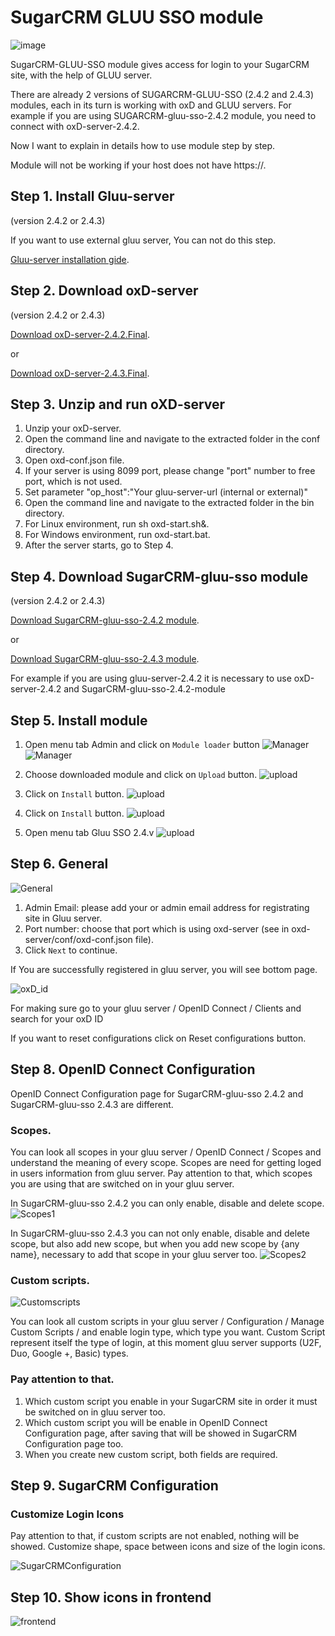 SugarCRM GLUU SSO module 
=========================
![image](https://raw.githubusercontent.com/GluuFederation/gluu-sso-SugarCRM-module/master/plugin.jpg)

SugarCRM-GLUU-SSO module gives access for login to your SugarCRM site, with the help of GLUU server.

There are already 2 versions of SUGARCRM-GLUU-SSO (2.4.2 and 2.4.3) modules, each in its turn is working with oxD and GLUU servers.
For example if you are using SUGARCRM-gluu-sso-2.4.2 module, you need to connect with oxD-server-2.4.2.

Now I want to explain in details how to use module step by step. 

Module will not be working if your host does not have https://. 

## Step 1. Install Gluu-server 

(version 2.4.2 or 2.4.3)

If you want to use external gluu server, You can not do this step.   

[Gluu-server installation gide](https://www.gluu.org/docs/deployment/).

## Step 2. Download oxD-server 

(version 2.4.2 or 2.4.3)

[Download oxD-server-2.4.2.Final](https://ox.gluu.org/maven/org/xdi/oxd-server/2.4.2.Final/oxd-server-2.4.2.Final-distribution.zip).

or

[Download oxD-server-2.4.3.Final](https://ox.gluu.org/maven/org/xdi/oxd-server/2.4.3.Final/oxd-server-2.4.3.Final-distribution.zip).

## Step 3. Unzip and run oXD-server
 
1. Unzip your oxD-server. 
2. Open the command line and navigate to the extracted folder in the conf directory.
3. Open oxd-conf.json file.  
4. If your server is using 8099 port, please change "port" number to free port, which is not used.
5. Set parameter "op_host":"Your gluu-server-url (internal or external)"
6. Open the command line and navigate to the extracted folder in the bin directory.
7. For Linux environment, run sh oxd-start.sh&. 
8. For Windows environment, run oxd-start.bat.
9. After the server starts, go to Step 4.

## Step 4. Download SugarCRM-gluu-sso module
 
(version 2.4.2 or 2.4.3)

[Download SugarCRM-gluu-sso-2.4.2 module](https://raw.githubusercontent.com/GluuFederation/gluu-sso-SugarCRM-module/master/SugarCRM_gluu_sso_2.4.2/SuiteCRM_gluu_sso_2.4.2.zip).

or

[Download SugarCRM-gluu-sso-2.4.3 module](https://raw.githubusercontent.com/GluuFederation/gluu-sso-SugarCRM-module/master/SugarCRM_gluu_sso_2.4.3/SuiteCRM_gluu_sso_2.4.3.zip).

For example if you are using gluu-server-2.4.2 it is necessary to use oxD-server-2.4.2 and SugarCRM-gluu-sso-2.4.2-module

## Step 5. Install module
 
1. Open menu tab Admin and click on ```Module loader``` button
![Manager](https://raw.githubusercontent.com/GluuFederation/gluu-sso-SugarCRM-module/master/docu/1.png) 
![Manager](https://raw.githubusercontent.com/GluuFederation/gluu-sso-SugarCRM-module/master/docu/2.png) 

2. Choose downloaded module and click on ```Upload``` button. 
![upload](https://raw.githubusercontent.com/GluuFederation/gluu-sso-SugarCRM-module/master/docu/d3.png) 

3. Click on ```Install``` button. 
![upload](https://raw.githubusercontent.com/GluuFederation/gluu-sso-SugarCRM-module/master/docu/d4.png) 

4. Click on ```Install``` button. 
![upload](https://raw.githubusercontent.com/GluuFederation/gluu-sso-SugarCRM-module/master/docu/d4.png) 

5. Open menu tab Gluu SSO 2.4.v 
![upload](https://raw.githubusercontent.com/GluuFederation/gluu-sso-SugarCRM-module/master/docu/d5.png) 

## Step 6. General

![General](https://raw.githubusercontent.com/GluuFederation/gluu-sso-SugarCRM-module/master/docu/d6.png)  

1. Admin Email: please add your or admin email address for registrating site in Gluu server.
2. Port number: choose that port which is using oxd-server (see in oxd-server/conf/oxd-conf.json file).
3. Click ```Next``` to continue.

If You are successfully registered in gluu server, you will see bottom page.

![oxD_id](https://raw.githubusercontent.com/GluuFederation/gluu-sso-SugarCRM-module/master/docu/d7.png)

For making sure go to your gluu server / OpenID Connect / Clients and search for your oxD ID

If you want to reset configurations click on Reset configurations button.

## Step 8. OpenID Connect Configuration

OpenID Connect Configuration page for SugarCRM-gluu-sso 2.4.2 and SugarCRM-gluu-sso 2.4.3 are different.

### Scopes.
You can look all scopes in your gluu server / OpenID Connect / Scopes and understand the meaning of  every scope.
Scopes are need for getting loged in users information from gluu server.
Pay attention to that, which scopes you are using that are switched on in your gluu server.

In SugarCRM-gluu-sso 2.4.2  you can only enable, disable and delete scope.
![Scopes1](https://raw.githubusercontent.com/GluuFederation/gluu-sso-SugarCRM-module/master/docu/d8.png) 

In SugarCRM-gluu-sso 2.4.3 you can not only enable, disable and delete scope, but also add new scope, but when you add new scope by {any name}, necessary to add that scope in your gluu server too. 
![Scopes2](https://raw.githubusercontent.com/GluuFederation/gluu-sso-SugarCRM-module/master/docu/d9.png) 

### Custom scripts.

![Customscripts](https://raw.githubusercontent.com/GluuFederation/gluu-sso-SugarCRM-module/master/docu/d10.png)  

You can look all custom scripts in your gluu server / Configuration / Manage Custom Scripts / and enable login type, which type you want.
Custom Script represent itself the type of login, at this moment gluu server supports (U2F, Duo, Google +, Basic) types.

### Pay attention to that.

1. Which custom script you enable in your SugarCRM site in order it must be switched on in gluu server too.
2. Which custom script you will be enable in OpenID Connect Configuration page, after saving that will be showed in SugarCRM Configuration page too.
3. When you create new custom script, both fields are required.

## Step 9. SugarCRM Configuration

### Customize Login Icons
 
Pay attention to that, if custom scripts are not enabled, nothing will be showed.
Customize shape, space between icons and size of the login icons.

![SugarCRMConfiguration](https://raw.githubusercontent.com/GluuFederation/gluu-sso-SugarCRM-module/master/docu/d11.png)  

## Step 10. Show icons in frontend

![frontend](https://raw.githubusercontent.com/GluuFederation/gluu-sso-SugarCRM-module/master/docu/d12.png) 
